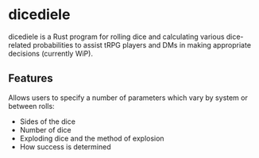 # dicediele

dicediele is a Rust program for rolling dice and calculating various dice-related probabilities to assist tRPG players and DMs in making appropriate decisions (currently WiP).

## Features

Allows users to specify a number of parameters which vary by system or between rolls:

- Sides of the dice
- Number of dice
- Exploding dice and the method of explosion
- How success is determined
